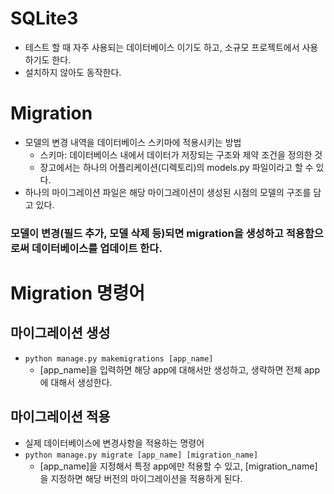 # SQLite3
- 테스트 할 때 자주 사용되는 데이터베이스 이기도 하고, 소규모 프로젝트에서 사용하기도 한다.
- 설치하지 않아도 동작한다.

# Migration
- 모델의 변경 내역을 데이터베이스 스키마에 적용시키는 방법
  - 스키마: 데이터베이스 내에서 데이터가 저장되는 구조와 제약 조건을 정의한 것
  - 장고에서는 하나의 어플리케이션(디렉토리)의 models.py 파일이라고 할 수 있다.
- 하나의 마이그레이션 파일은 해당 마이그레이션이 생성된 시점의 모델의 구조를 담고 있다.

### 모델이 변경(필드 추가, 모델 삭제 등)되면 migration을 생성하고 적용함으로써 데이터베이스를 업데이트 한다.

# Migration 명령어
## 마이그레이션 생성
- `python manage.py makemigrations [app_name]`
  - [app_name]을 입력하면 해당 app에 대해서만 생성하고, 생략하면 전체 app에 대해서 생성한다.

## 마이그레이션 적용
- 실제 데이터베이스에 변경사항을 적용하는 명령어
- `python manage.py migrate [app_name] [migration_name]`
  - [app_name]을 지정해서 특정 app에만 적용할 수 있고, [migration_name]을 지정하면 해당 버전의 마이그레이션을 적용하게 된다.